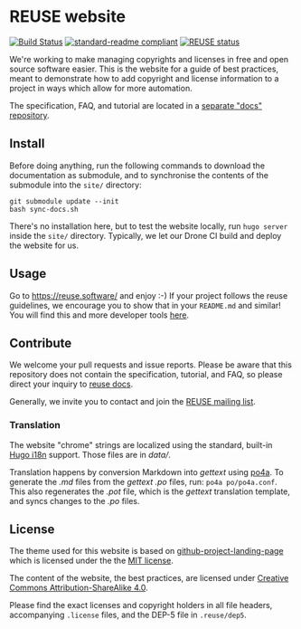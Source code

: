 <!--
  SPDX-FileCopyrightText: Free Software Foundation Europe e.V.
  SPDX-License-Identifier: GPL-3.0-or-later
-->

# REUSE website

[![Build Status](https://drone.fsfe.org/api/badges/reuse/website/status.svg?ref=refs/heads/main)](https://drone.fsfe.org/reuse/website)
[![standard-readme compliant](https://img.shields.io/badge/readme%20style-standard-brightgreen.svg?style=flat-square)](https://github.com/RichardLitt/standard-readme)
[![REUSE status](https://api.reuse.software/badge/git.fsfe.org/reuse/website)](https://api.reuse.software/info/git.fsfe.org/reuse/website)

We're working to make managing copyrights and licenses in free and open
source software easier. This is the website for a guide of best
practices, meant to demonstrate how to add copyright and license
information to a project in ways which allow for more automation.

The specification, FAQ, and tutorial are located in a [separate "docs"
repository](https://github.com/fsfe/reuse-docs).

## Install

Before doing anything, run the following commands to download the documentation
as submodule, and to synchronise the contents of the submodule into the `site/`
directory:

```
git submodule update --init
bash sync-docs.sh
```

There's no installation here, but to test the website locally, run
`hugo server` inside the `site/` directory. Typically, we let our Drone
CI build and deploy the website for us.

## Usage

Go to https://reuse.software/ and enjoy :-) If your project follows the
reuse guidelines, we encourage you to show that in your `README.md` and
similar! You will find this and more developer tools
[here](https://reuse.software/dev/).

## Contribute

We welcome your pull requests and issue reports. Please be aware that
this repository does not contain the specification, tutorial, and FAQ,
so please direct your inquiry to [reuse
docs](https://github.com/fsfe/reuse-docs).

Generally, we invite you to contact and join the [REUSE mailing
list](https://lists.fsfe.org/mailman/listinfo/reuse).

### Translation

The website "chrome" strings are localized using the standard,
built-in [Hugo i18n](https://gohugo.io/content-management/multilingual/)
support.  Those files are in _data/_.

Translation happens by conversion Markdown into _gettext_ using
[po4a](https://po4a.org).  To generate the _.md_ files from the
_gettext .po_ files, run: `po4a po/po4a.conf`.  This also regenerates
the _.pot_ file, which is the _gettext_ translation template, and
syncs changes to the _.po_ files.

## License

The theme used for this website is based on [github-project-landing-page](https://github.com/nsomar/github-project-landing-page) which is licensed under the
the [MIT license](https://github.com/nsomar/github-project-landing-page/blob/master/LICENSE.md).

The content of the website, the best practices, are licensed under [Creative Commons Attribution-ShareAlike 4.0](https://creativecommons.org/licenses/by-sa/4.0).

Please find the exact licenses and copyright holders in all file
headers, accompanying `.license` files, and the DEP-5 file in
`.reuse/dep5`.
